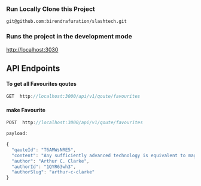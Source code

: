 
###  Run Locally Clone this Project

```
git@github.com:birendrafuration/slashtech.git
```
### Runs the project in the development mode

[http://localhost:3030](http://localhost:3030)

   
   
## API Endpoints


  #### To get all Favourites qoutes
```javascript
GET  http://localhost:3000/api/v1/qoute/favourites
```


  #### make Favourite
```javascript
POST  http://localhost:3000/api/v1/qoute/favourites

payload:

{
  "qauteId": "T6AMWsNRE5",
  "content": "Any sufficiently advanced technology is equivalent to magic.",
  "author": "Arthur C. Clarke", 
  "authorId": "1QYR63wh3",
  "authorSlug": "arthur-c-clarke"
}
```




